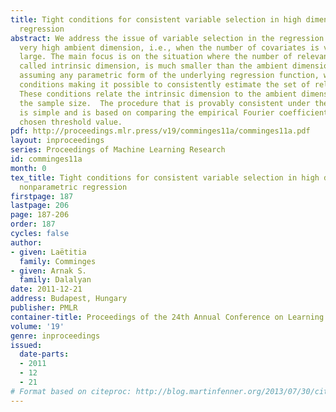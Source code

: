```yaml
---
title: Tight conditions for consistent variable selection in high dimensional nonparametric
  regression
abstract: We address the issue of variable selection in the regression model with
  very high ambient dimension, i.e., when the number of covariates is very
  large. The main focus is on the situation where the number of relevant covariates,
  called intrinsic dimension, is much smaller than the ambient dimension. Without
  assuming any parametric form of the underlying regression function, we get tight
  conditions making it possible to consistently estimate the set of relevant variables.
  These conditions relate the intrinsic dimension to the ambient dimension and to
  the sample size.  The procedure that is provably consistent under these tight conditions
  is simple and is based on comparing the empirical Fourier coefficients with an appropriately
  chosen threshold value.
pdf: http://proceedings.mlr.press/v19/comminges11a/comminges11a.pdf
layout: inproceedings
series: Proceedings of Machine Learning Research
id: comminges11a
month: 0
tex_title: Tight conditions for consistent variable selection in high dimensional
  nonparametric regression
firstpage: 187
lastpage: 206
page: 187-206
order: 187
cycles: false
author:
- given: Laëtitia
  family: Comminges
- given: Arnak S.
  family: Dalalyan
date: 2011-12-21
address: Budapest, Hungary
publisher: PMLR
container-title: Proceedings of the 24th Annual Conference on Learning Theory
volume: '19'
genre: inproceedings
issued:
  date-parts:
  - 2011
  - 12
  - 21
# Format based on citeproc: http://blog.martinfenner.org/2013/07/30/citeproc-yaml-for-bibliographies/
---
```

